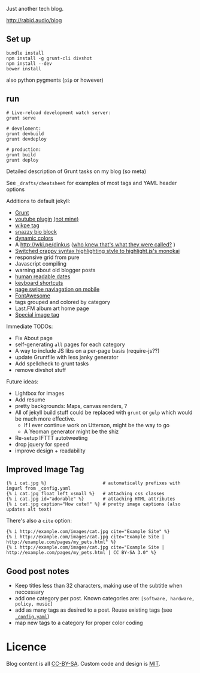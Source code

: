 Just another tech blog.

http://rabid.audio/blog

Set up
------

    bundle install
    npm install -g grunt-cli divshot
    npm install --dev
    bower install

also python pygments (`pip` or however)

run
---

    # Live-reload development watch server:
    grunt serve
    
    # develoment:
    grunt devbuild
    grunt devdeploy
    
    # production:
    grunt build
    grunt deploy


Detailed description of Grunt tasks on my blog (so meta)

See `_drafts/cheatsheet` for examples of most tags and YAML header options

Additions to default jekyll:

- [Grunt](Gruntfile.js)
- [youtube plugin](_plugins/youtube_tag.rb) [(not mine)](ttscoff/JekyllPlugins)
- [wikpe tag](_plugins/wkipe_link.rb)
- [snazzy bio block](_includes/headshot.html)
- [dynamic colors](_includes/clorset.html)
- A http://wki.pe/dinkus ([who knew that's what they were called?](_includes/dinkus.html) )
- [Switched crappy syntax highlighting style to highlight.js's monokai](_sass/monokai.scss)
- responsive grid from pure
- Javascript compiling
- warning about old blogger posts
- [human readable dates](assets/_src/natural_date_replacements.js)
- [keyboard shortcuts](assets/_src/keyboard_shortcuts.js)
- [page swipe naviagation on mobile](assets/_src/page_swipe.js)
- [FontAwesome](http://fontawesome.io/)
- tags grouped and colored by category
- Last.FM album art home page
- [Special image tag](#improved-image-tag)

Immediate TODOs:

- Fix About page
- self-generating `all` pages for each category
- A way to include JS libs on a per-page basis (require-js??)
- update Gruntfile with less janky generator
- Add spellcheck to grunt tasks
- remove divshot stuff

Future ideas:

- Lightbox for images
- Add resume
- pretty backgrounds: Maps, canvas renders, ?
- All of jekyll build stuff could be replaced with `grunt` or `gulp` which would be much more effective.
    - If I ever continue work on Utterson, might be the way to go
    - A Yeoman generator might be the shiz
- Re-setup IFTTT autotweeting
- drop jquery for speed
- improve design + readability


Improved Image Tag
------------------

    {% i cat.jpg %}                     # automatically prefixes with imgurl from _config.yaml
    {% i cat.jpg float left xsmall %}   # attaching css classes
    {% i cat.jpg id="adorable" %}       # attaching HTML attributes
    {% i cat.jpg caption="How cute!" %} # pretty image captions (also updates alt text)

There's also a `cite` option:

    {% i http://example.com/images/cat.jpg cite="Example Site" %}
    {% i http://example.com/images/cat.jpg cite="Example Site | http://example.com/pages/my_pets.html" %}
    {% i http://example.com/images/cat.jpg cite="Example Site | http://example.com/pages/my_pets.html | CC BY-SA 3.0" %}

Good post notes
---------------

- Keep titles less than 32 characters, making use of the subtitle when neccessary
- add one category per post. Known categories are: `[software, hardware, policy, music]`
- add as many tags as desired to a post. Reuse existing tags (see [`_config.yaml`](_config.yaml))
- map new tags to a category for proper color coding


Licence
=======

Blog content is all [CC-BY-SA](http://creativecommons.org/licenses/by-sa/4.0/). Custom code and design is [MIT](LICENSE).